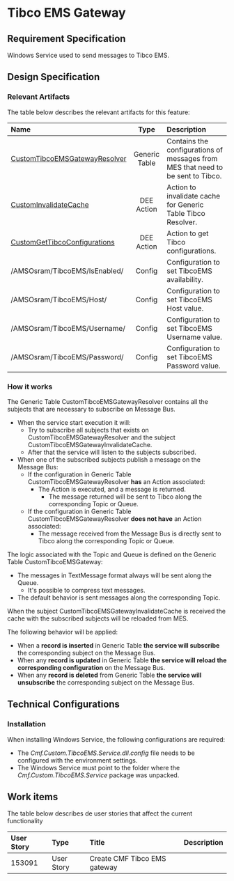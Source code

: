 # Tibco EMS Gateway

## Requirement Specification

Windows Service used to send messages to Tibco EMS.

## Design Specification

### Relevant Artifacts

The table below describes the relevant artifacts for this feature:

| Name  | Type | Description |
| :---- | :--: | :---------- |
| [CustomTibcoEMSGatewayResolver](/AMSOsram/techspec>artifacts>generictables>CustomTibcoEMSGatewayResolver) | Generic Table | Contains the configurations of messages from MES that need to be sent to Tibco. |
| [CustomInvalidateCache](/AMSOsram/techspec>artifacts>deeactions>CustomInvalidateCache) | DEE Action | Action to invalidate cache for Generic Table Tibco Resolver. |
| [CustomGetTibcoConfigurations](/AMSOsram/techspec>artifacts>deeactions>CustomGetTibcoConfigurations) | DEE Action | Action to get Tibco configurations. |
| /AMSOsram/TibcoEMS/IsEnabled/ | Config | Configuration to set TibcoEMS availability. |
| /AMSOsram/TibcoEMS/Host/ | Config | Configuration to set TibcoEMS Host value. |
| /AMSOsram/TibcoEMS/Username/ | Config | Configuration to set TibcoEMS Username value. |
| /AMSOsram/TibcoEMS/Password/ | Config | Configuration to set TibcoEMS Password value. |

### How it works

The Generic Table CustomTibcoEMSGatewayResolver contains all the subjects that are necessary to subscribe on Message Bus.

* When the service start execution it will:
  * Try to subscribe all subjects that exists on CustomTibcoEMSGatewayResolver and the subject CustomTibcoEMSGatewayInvalidateCache.
  * After that the service will listen to the subjects subscribed.
* When one of the subscribed subjects publish a message on the Message Bus:
  * If the configuration in Generic Table CustomTibcoEMSGatewayResolver **has** an Action associated:
    * The Action is executed, and a message is returned.
      * The message returned will be sent to Tibco along the corresponding Topic or Queue.
  * If the configuration in Generic Table CustomTibcoEMSGatewayResolver **does not have** an Action associated:
    * The message received from the Message Bus is directly sent to Tibco along the corresponding Topic or Queue.

The logic associated with the Topic and Queue is defined on the Generic Table CustomTibcoEMSGateway:

* The messages in TextMessage format always will be sent along the Queue.
  * It's possible to compress text messages.
* The default behavior is sent messages along the corresponding Topic.

When the subject CustomTibcoEMSGatewayInvalidateCache is received the cache with the subscribed subjects will be reloaded from MES.

The following behavior will be applied:

* When a **record is inserted** in Generic Table **the service will subscribe** the corresponding subject on the Message Bus.
* When any **record is updated** in Generic Table **the service will reload the corresponding configuration** on the Message Bus.
* When any **record is deleted** from Generic Table **the service will unsubscribe** the corresponding subject on the Message Bus.

## Technical Configurations

### Installation

When installing Windows Service, the following configurations are required:

* The *Cmf.Custom.TibcoEMS.Service.dll.config* file needs to be configured with the environment settings.
* The Windows Service must point to the folder where the *Cmf.Custom.TibcoEMS.Service* package was unpacked.

## Work items

The table below describes de user stories that affect the current functionality

| User Story | Type       | Title                        | Description |
| :--------- | :--------- | :--------------------------- | :---------- |
| 153091     | User Story | Create CMF Tibco EMS gateway |             |
